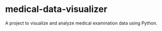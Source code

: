 # medical-data-visualizer
A project to visualize and analyze medical examination data using Python.
